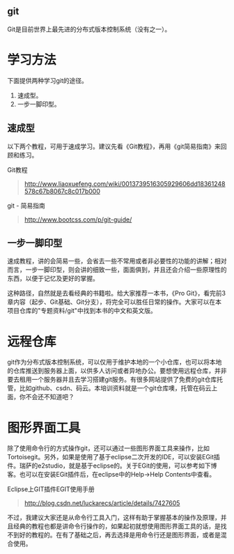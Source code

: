 git
---

Git是目前世界上最先进的分布式版本控制系统（没有之一）。

# 学习方法
下面提供两种学习git的途径。
1. 速成型。
2. 一步一脚印型。

## 速成型

以下两个教程，可用于速成学习。建议先看《Git教程》，再用《git简易指南》来回顾和练习。

Git教程
> http://www.liaoxuefeng.com/wiki/0013739516305929606dd18361248578c67b8067c8c017b000

git - 简易指南
> http://www.bootcss.com/p/git-guide/

## 一步一脚印型

速成教程，讲的会简易一些，会省去一些不常用或者非必要性的功能的讲解；相对而言，一步一脚印型，则会讲的细致一些，面面俱到，并且还会介绍一些原理性的东西，以便于记忆及更好的掌握。

这种路径，自然就是去看经典的书籍啦。给大家推荐一本书，《Pro Git》，看完前3章内容（起步、Git基础、Git分支），将完全可以胜任日常的操作。大家可以在本项目仓库的"专题资料/git"中找到本书的中文和英文版。

# 远程仓库

git作为分布式版本控制系统，可以仅用于维护本地的一个小仓库，也可以将本地的仓库推送到服务器上面，以供多人访问或者异地办公。要想使用远程仓库，并非要去租用一个服务器并且去学习搭建git服务。有很多网站提供了免费的git仓库托管，比如github、csdn、码云。本培训资料就是一个git仓库噢，托管在码云上面，你不会还不知道吧？

# 图形界面工具

除了使用命令行的方式操作git，还可以通过一些图形界面工具来操作，比如Tortoisegit。另外，如果是使用了基于eclipse二次开发的IDE，可以安装EGit插件。瑞萨的e2studio，就是基于eclipse的。关于EGit的使用，可以参考如下博客。也可以在安装EGit插件后，在eclipse中的Help->Help Contents中查看。

Eclipse上GIT插件EGIT使用手册
> http://blog.csdn.net/luckarecs/article/details/7427605

不过，我建议大家还是从命令行工具入门，这样有助于掌握基本的操作及原理，并且经典的教程也都是讲命令行操作的，如果起初就想使用图形界面工具的话，是找不到好的教程的。在有了基础之后，再去选择是用命令行还是图形界面，或者是混合使用。

